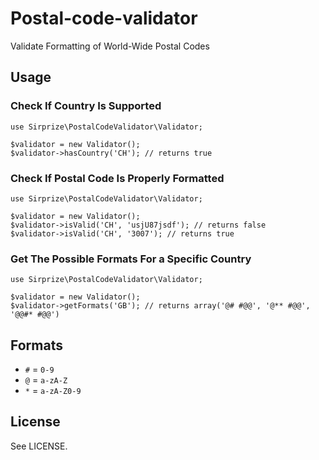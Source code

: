 # Postal-code-validator

Validate Formatting of World-Wide Postal Codes

## Usage

### Check If Country Is Supported

    use Sirprize\PostalCodeValidator\Validator;
    
    $validator = new Validator();
    $validator->hasCountry('CH'); // returns true

### Check If Postal Code Is Properly Formatted

    use Sirprize\PostalCodeValidator\Validator;
    
    $validator = new Validator();
    $validator->isValid('CH', 'usjU87jsdf'); // returns false
    $validator->isValid('CH', '3007'); // returns true

### Get The Possible Formats For a Specific Country

    use Sirprize\PostalCodeValidator\Validator;
    
    $validator = new Validator();
    $validator->getFormats('GB'); // returns array('@# #@@', '@** #@@', '@@#* #@@')

## Formats

+ `#` = `0-9`
+ `@` = `a-zA-Z`
+ `*` = `a-zA-Z0-9`

## License

See LICENSE.
